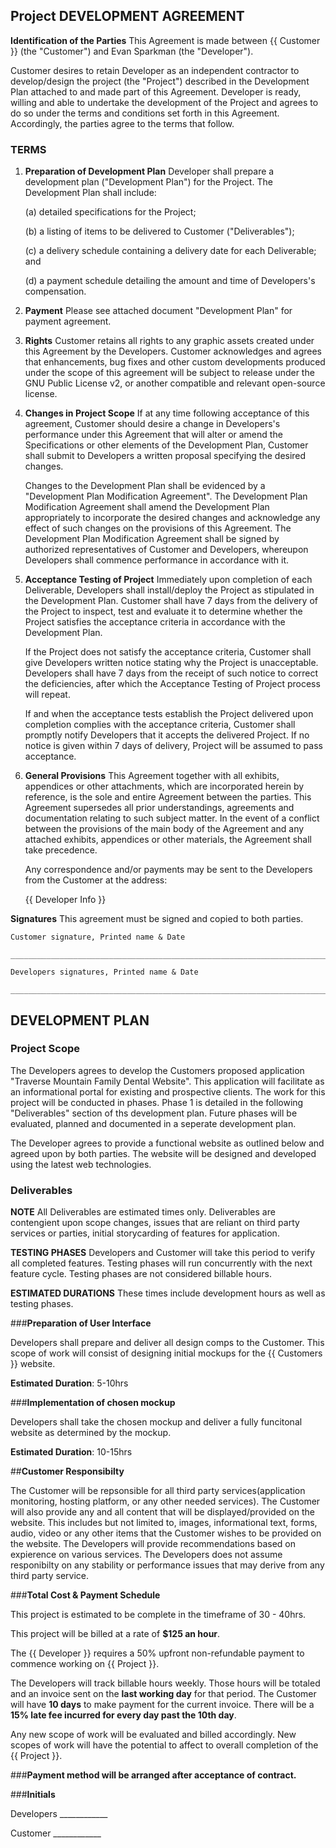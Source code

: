 ## Project DEVELOPMENT AGREEMENT

**Identification of the Parties** This Agreement is made between {{ Customer }} (the "Customer") and Evan Sparkman (the "Developer").

Customer desires to retain Developer as an independent contractor to develop/design the project (the "Project") described in the Development Plan attached to and made part of this Agreement. Developer is ready, willing and able to undertake the development of the Project and agrees to do so under the terms and conditions set forth in this Agreement. Accordingly, the parties agree to the terms that follow. 

### TERMS

1. **Preparation of Development Plan** Developer shall prepare a development plan ("Development Plan") for the Project. The Development Plan shall include:

   (a) detailed specifications for the Project;

   (b) a listing of items to be delivered to Customer ("Deliverables");

   (c) a delivery schedule containing a delivery date for each Deliverable; and
   
   (d) a payment schedule detailing the amount and time of Developers's compensation.

2. **Payment** Please see attached document "Development Plan" for payment agreement.

3. **Rights** Customer retains all rights to any graphic assets created under this Agreement by the Developers. Customer acknowledges and agrees that enhancements, bug fixes and other custom developments produced under the scope of this agreement will be subject to release under the GNU Public License v2, or another compatible and relevant open-source license.

4. **Changes in Project Scope** If at any time following acceptance of this agreement, Customer should desire a change in Developers's performance under this Agreement that will alter or amend the Specifications or other elements of the Development Plan, Customer shall submit to Developers a written proposal specifying the desired changes.

   Changes to the Development Plan shall be evidenced by a "Development Plan Modification Agreement". The Development Plan Modification Agreement shall amend the Development Plan appropriately to incorporate the desired changes and acknowledge any effect of such changes on the provisions of this Agreement. The Development Plan Modification Agreement shall be signed by authorized representatives of Customer and Developers, whereupon Developers shall commence performance in accordance with it.

5. **Acceptance Testing of Project** Immediately upon completion of each Deliverable, Developers shall install/deploy the Project as stipulated in the Development Plan. Customer shall have 7 days from the delivery of the Project to inspect, test and evaluate it to determine whether the Project satisfies the acceptance criteria in accordance with the Development Plan.

   If the Project does not satisfy the acceptance criteria, Customer shall give Developers written notice stating why the Project is unacceptable. Developers shall have 7 days from the receipt of such notice to correct the deficiencies, after which the Acceptance Testing of Project process will repeat.

   If and when the acceptance tests establish the Project delivered upon completion complies with the acceptance criteria, Customer shall promptly notify Developers that it accepts the delivered Project. If no notice is given within 7 days of delivery, Project will be assumed to pass acceptance. 

6. **General Provisions** This Agreement together with all exhibits, appendices or other attachments, which are incorporated herein by reference, is the sole and entire Agreement between the parties. This Agreement supersedes all prior understandings, agreements and documentation relating to such subject matter. In the event of a conflict between the provisions of the main body of the Agreement and any attached exhibits, appendices or other materials, the Agreement shall take precedence.

	Any correspondence and/or payments may be sent to the Developers from the Customer at the address:

	{{ Developer Info }}


**Signatures** This agreement must be signed and copied to both parties.


	Customer signature, Printed name & Date

	____________________________________________________________________________________________________________________________

	Developers signatures, Printed name & Date

	____________________________________________________________________________________________________________________________
	
	
	
	
## DEVELOPMENT PLAN

### Project Scope

The Developers agrees to develop the Customers proposed application "Traverse Mountain Family Dental Website". This application will facilitate as an informational portal for existing and prospective clients. The work for this project will be conducted in phases. Phase 1 is detailed in the following "Deliverables" section of ths development plan. Future phases will be evaluated, planned and documented in a seperate development plan.

The Developer agrees to provide a functional website as outlined below and agreed upon by both parties. The website will be designed and developed using the latest web technologies.

### Deliverables

**NOTE** All Deliverables are estimated times only. Deliverables are contengient upon scope changes, issues that are reliant on third party services or parties, initial storycarding of features for application.

**TESTING PHASES** Developers and Customer will take this period to verify all completed features. Testing phases will run concurrently with the next feature cycle. Testing phases are not considered billable hours.

**ESTIMATED DURATIONS** These times include development hours as well as testing phases.

###**Preparation of User Interface** 

Developers shall prepare and deliver all design comps to the Customer. This scope of work will consist of designing initial mockups for the {{ Customers }} website.

  **Estimated Duration**: 5-10hrs

###**Implementation of chosen mockup** 

Developers shall take the chosen mockup and deliver a fully funcitonal website as determined by the mockup.

  **Estimated Duration**: 10-15hrs

##**Customer Responsibilty**

The Customer will be repsonsible for all third party services(application monitoring, hosting platform, or any other needed services). The Customer will also provide any and all content that will be displayed/provided on the website. This includes but not limited to, images, informational text, forms, audio, video or any other items that the Customer wishes to be provided on the website. The Developers will provide recommendations based on expierence on various services. The Developers does not assume responibilty on any stability or performance issues that may derive from any third party service.
 
###**Total Cost & Payment Schedule**

This project is estimated to be complete in the timeframe of 30 - 40hrs.

This project will be billed at a rate of **$125 an hour**.

The {{ Developer }} requires a 50% upfront non-refundable payment to commence working on {{ Project }}.

The Developers will track billable hours weekly. Those hours will be totaled and an invoice sent on the **last working day** for that period. The Customer will have **10 days** to make payment for the current invoice. There will be a **15% late fee incurred for every day past the 10th day**.

Any new scope of work will be evaluated and billed accordingly. New scopes of work will have the potential to affect to overall completion of the {{ 
  Project }}.

###**Payment method will be arranged after acceptance of contract.**

###**Initials**
 
 Developers ____________
 
 Customer ____________